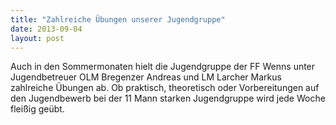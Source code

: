 ```yaml
---
title: "Zahlreiche Übungen unserer Jugendgruppe"
date: 2013-09-04
layout: post
---
```


Auch in den Sommermonaten hielt die Jugendgruppe der FF Wenns unter Jugendbetreuer OLM Bregenzer Andreas und LM Larcher Markus zahlreiche Übungen ab. Ob praktisch, theoretisch oder Vorbereitungen auf den Jugendbewerb bei der 11 Mann starken Jugendgruppe wird jede Woche fleißig geübt.